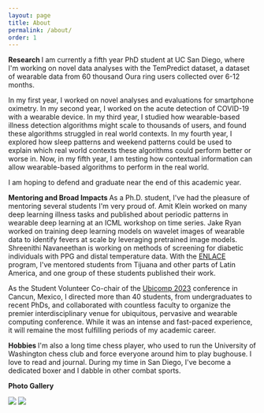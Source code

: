 ```yaml
---
layout: page
title: About
permalink: /about/
order: 1
---
```


<b> Research </b>
I am currently a fifth year PhD student at UC San Diego, where I'm working on novel data analyses with the TemPredict dataset, a dataset of wearable data from 60 thousand Oura ring users collected over 6-12 months.

In my first year, I worked on novel analyses and evaluations for smartphone oximetry. In my second year, I worked on the acute detection of COVID-19 with a wearable device. In my third year, I studied how wearable-based illness detection algorithms might scale to thousands of users, and found these algorithms struggled in real world contexts. In my fourth year, I explored how sleep patterns and weekend patterns could be used to explain which real world contexts these algorithms could perform better or worse in. Now, in my fifth year, I am testing how contextual information can allow wearable-based algorithms to perform in the real world.

I am hoping to defend and graduate near the end of this academic year. 

<b> Mentoring and Broad Impacts </b>
As a Ph.D. student, I've had the pleasure of mentoring several students I'm very proud of. Amit Klein worked on many deep learning illness tasks and published about periodic patterns in wearable deep learning at an ICML workshop on time series. Jake Ryan worked on training deep learning models on wavelet images of wearable data to identify fevers at scale by leveraging pretrained image models. Shreenithi Navaneethan is working on methods of screening for diabetic individuals with PPG and distal temperature data. With the [ENLACE](https://summer.ucsd.edu/program-finder/enlace.html) program, I've mentored students from Tijuana and other parts of Latin America, and one group of these students published their work. 

As the Student Volunteer Co-chair of the [Ubicomp 2023](https://www.ubicomp.org/ubicomp-iswc-2023/) conference in Cancun, Mexico, I directed more than 40 students, from undergraduates to recent PhDs, and collaborated with countless faculty to organize the premier interdisciplinary venue for ubiquitous, pervasive and wearable computing conference. While it was an intense and fast-paced experience, it will remaine the most fulfilling periods of my academic career.

<b> Hobbies </b>
I'm also a long time chess player, who used to run the University of Washington chess club and force everyone around him to play bughouse. I love to read and journal. During my time in San Diego, I've become a dedicated boxer and I dabble in other combat sports.


<b> Photo Gallery </b>

<img src="assets/varun_chess_neworleans">

<img src="assets/varun_boxing_gabe_maxwells">




